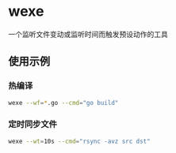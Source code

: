 # wexe

一个监听文件变动或监听时间而触发预设动作的工具

## 使用示例

### 热编译

```bash
wexe --wf=*.go --cmd="go build"
```

### 定时同步文件

```bash
wexe --wt=10s --cmd="rsync -avz src dst"
```